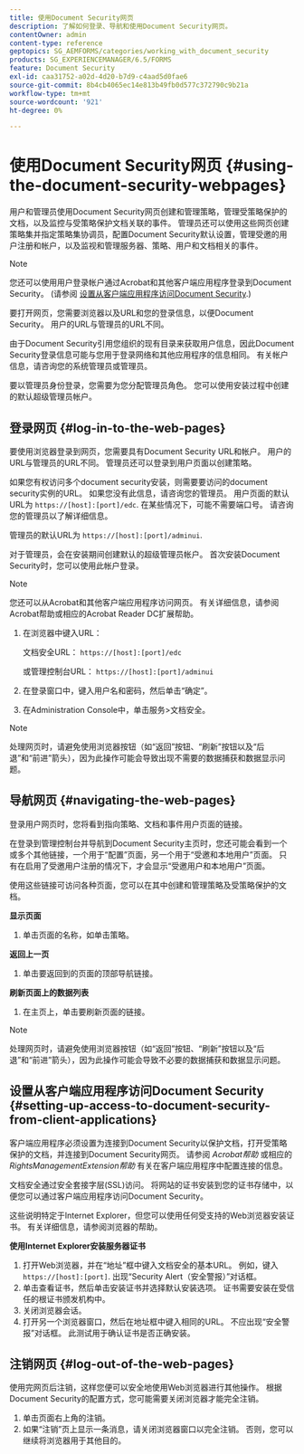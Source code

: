 ```yaml
---
title: 使用Document Security网页
description: 了解如何登录、导航和使用Document Security网页。
contentOwner: admin
content-type: reference
geptopics: SG_AEMFORMS/categories/working_with_document_security
products: SG_EXPERIENCEMANAGER/6.5/FORMS
feature: Document Security
exl-id: caa31752-a02d-4d20-b7d9-c4aad5d0fae6
source-git-commit: 8b4cb4065ec14e813b49fb0d577c372790c9b21a
workflow-type: tm+mt
source-wordcount: '921'
ht-degree: 0%

---
```


# 使用Document Security网页 {#using-the-document-security-webpages}

用户和管理员使用Document Security网页创建和管理策略，管理受策略保护的文档，以及监控与受策略保护文档关联的事件。 管理员还可以使用这些网页创建策略集并指定策略集协调员，配置Document Security默认设置，管理受邀的用户注册和帐户，以及监视和管理服务器、策略、用户和文档相关的事件。

>[!NOTE]
>
>您还可以使用用户登录帐户通过Acrobat和其他客户端应用程序登录到Document Security。 (请参阅 [设置从客户端应用程序访问Document Security](using-document-security-web-pages.md#setting-up-access-to-document-security-from-client-applications).)

要打开网页，您需要浏览器以及URL和您的登录信息，以便Document Security。 用户的URL与管理员的URL不同。

由于Document Security引用您组织的现有目录来获取用户信息，因此Document Security登录信息可能与您用于登录网络和其他应用程序的信息相同。 有关帐户信息，请咨询您的系统管理员或管理员。

要以管理员身份登录，您需要为您分配管理员角色。 您可以使用安装过程中创建的默认超级管理员帐户。

## 登录网页 {#log-in-to-the-web-pages}

要使用浏览器登录到网页，您需要具有Document Security URL和帐户。 用户的URL与管理员的URL不同。 管理员还可以登录到用户页面以创建策略。

如果您有权访问多个document security安装，则需要要访问的document security实例的URL。 如果您没有此信息，请咨询您的管理员。 用户页面的默认URL为 `https://[host]:[port]/edc`. 在某些情况下，可能不需要端口号。 请咨询您的管理员以了解详细信息。

管理员的默认URL为 `https://[host]:[port]/adminui`.

对于管理员，会在安装期间创建默认的超级管理员帐户。 首次安装Document Security时，您可以使用此帐户登录。

>[!NOTE]
>
>您还可以从Acrobat和其他客户端应用程序访问网页。 有关详细信息，请参阅Acrobat帮助或相应的Acrobat Reader DC扩展帮助。

1. 在浏览器中键入URL：

   文档安全URL： `https://[host]:[port]/edc`

   或管理控制台URL： `https://[host]:[port]/adminui`

1. 在登录窗口中，键入用户名和密码，然后单击“确定”。
1. 在Administration Console中，单击服务>文档安全。

>[!NOTE]
>
>处理网页时，请避免使用浏览器按钮（如“返回”按钮、“刷新”按钮以及“后退”和“前进”箭头），因为此操作可能会导致出现不需要的数据捕获和数据显示问题。

## 导航网页 {#navigating-the-web-pages}

登录用户网页时，您将看到指向策略、文档和事件用户页面的链接。

在登录到管理控制台并导航到Document Security主页时，您还可能会看到一个或多个其他链接，一个用于“配置”页面，另一个用于“受邀和本地用户”页面。 只有在启用了受邀用户注册的情况下，才会显示“受邀用户和本地用户”页面。

使用这些链接可访问各种页面，您可以在其中创建和管理策略及受策略保护的文档。

**显示页面**

1. 单击页面的名称，如单击策略。

**返回上一页**

1. 单击要返回到的页面的顶部导航链接。

**刷新页面上的数据列表**

1. 在主页上，单击要刷新页面的链接。

>[!NOTE]
>
>处理网页时，请避免使用浏览器按钮（如“返回”按钮、“刷新”按钮以及“后退”和“前进”箭头），因为此操作可能会导致不必要的数据捕获和数据显示问题。

## 设置从客户端应用程序访问Document Security {#setting-up-access-to-document-security-from-client-applications}

客户端应用程序必须设置为连接到Document Security以保护文档，打开受策略保护的文档，并连接到Document Security网页。 请参阅 *Acrobat帮助* 或相应的 *RightsManagementExtension帮助* 有关在客户端应用程序中配置连接的信息。

文档安全通过安全套接字层(SSL)访问。 将网站的证书安装到您的证书存储中，以便您可以通过客户端应用程序访问Document Security。

<!-- Fix broken link See Configuring SSL for information on SSL.-->

这些说明特定于Internet Explorer，但您可以使用任何受支持的Web浏览器安装证书。 有关详细信息，请参阅浏览器的帮助。

**使用Internet Explorer安装服务器证书**

1. 打开Web浏览器，并在“地址”框中键入文档安全的基本URL。 例如，键入 `https://[host]:[port]`. 出现“Security Alert（安全警报）”对话框。
1. 单击查看证书，然后单击安装证书并选择默认安装选项。 证书需要安装在受信任的根证书颁发机构中。
1. 关闭浏览器会话。
1. 打开另一个浏览器窗口，然后在地址框中键入相同的URL。 不应出现“安全警报”对话框。 此测试用于确认证书是否正确安装。

## 注销网页 {#log-out-of-the-web-pages}

使用完网页后注销，这样您便可以安全地使用Web浏览器进行其他操作。 根据Document Security的配置方式，您可能需要关闭浏览器才能完全注销。

1. 单击页面右上角的注销。
1. 如果“注销”页上显示一条消息，请关闭浏览器窗口以完全注销。 否则，您可以继续将浏览器用于其他目的。
